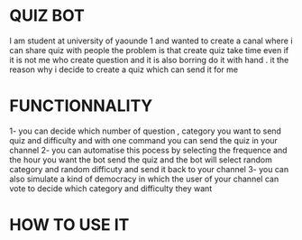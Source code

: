 # QUIZ BOT 
I am student at university of yaounde 1 and wanted to create a canal where i can share quiz with people
the problem is that create quiz take time even if it is not me who create question and it is also
borring do it with hand . it the reason why i decide to create a quiz which can send it for me 
# FUNCTIONNALITY 
1- you can decide which number of question , category you want to send quiz and difficulty and with
one command you can send the quiz in your channel
2- you can automatise this pocess by selecting the frequence and the hour you want the bot send the quiz
and the bot will select random category and random difficuty and send it back to your channel
3- you can also simulate a kind of democracy in which the user of your channel can vote to decide which 
category and difficulty they want 

# HOW TO USE IT

